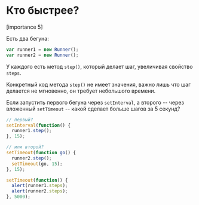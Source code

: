# Кто быстрее?

[importance 5]

Есть два бегуна:

```js
var runner1 = new Runner();
var runner2 = new Runner();
```

У каждого есть метод `step()`, который делает шаг, увеличивая свойство `steps`. 

Конкретный код метода `step()` не имеет значения, важно лишь что шаг делается не мгновенно, он требует небольшого времени. 

Если запустить первого бегуна через `setInterval`, а второго -- через вложенный `setTimeout` -- какой сделает больше шагов за 5 секунд?

```js
// первый?
setInterval(function() {
  runner1.step();
}, 15);

// или второй?
setTimeout(function go() {
  runner2.step();
  setTimeout(go, 15);
}, 15);

setTimeout(function() {
  alert(runner1.steps);
  alert(runner2.steps);
}, 5000);
```

